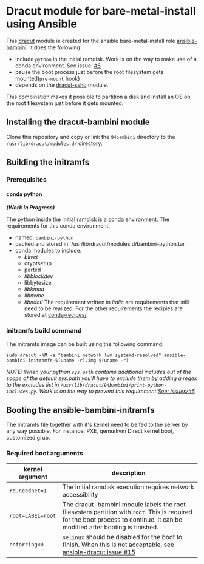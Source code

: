 # Dracut module for bare-metal-install using Ansible

This [dracut](https://dracut.wiki.kernel.org/index.php/Main_Page) module is created for the ansible bare-metal-install role [ansible-bambini](https://github.com/Geertsky/ansible-bambini).
It does the following:
* include `python` in the initial ramdisk. Work is on the way to make use of a conda environment. See issue: [#6](https://github.com/Geertsky/dracut-bambini/issues/6)
* pause the boot process just before the root filesystem gets mounted(`pre-mount` hook) 
* depends on the [dracut-sshd](https://github.com/gsauthof/dracut-sshd) module.

This combination makes it possible to partition a disk and install an OS on the root filesystem just before it gets mounted.

## Installing the dracut-bambini module

Clone this repository and copy or link the `94bambini` directory to the `/usr/lib/dracut/modules.d/` directory.

## Building the initramfs
### Prerequisites
#### conda python
___(Work In Progress)___

The python inside the initial ramdisk is a [conda](https://docs.conda.io/en/latest/) environment. 
The requirements for this conda environment:
* named: `bambini-python`
* packed and stored in `/usr/lib/dracut/modules.d/bambini-python.tar
* conda modules to include:
  * _blivet_
  * cryptsetup
  * parted
  * _libblockdev_
  * libbytesize
  * _libkmod_
  * _libnvme_
  * _libndctl_
The requirement written in _italic_ are requirements that still need to be realized. For the other requirements the recipies are stored at [conda-recipes/](https://github.com/Geertsky/dracut-bambini/conda-recipes/)


### initramfs build command

The initramfs image can be built using the following command:

```
sudo dracut -NM -a "bambini network lvm systemd-resolved" ansible-bambini-initramfs-$(uname -r).img $(uname -r) 
```
_NOTE: When your python `sys.path` contains additional includes out of the scope of the default sys.path you'll have to exclude them by adding a regex to the excludes list in `/usr/lib/dracut/94bambini/print-python-includes.py`. Work is on the way to prevent this requirement:[See: issues/#6](https://github.com/Geertsky/dracut-bambini/issues/6)_

## Booting the ansible-bambini-initramfs
The initramfs file together with it's kernel need to be fed to the server by any way possible. For instance: PXE, qemu/kvm Direct kernel boot, customized grub.

### Required boot arguments

| kernel argument | description                                                                                                                                                                    |
|-----------------|--------------------------------------------------------------------------------------------------------------------------------------------------------------------------------|
|`rd.neednet=1`   |The initial ramdisk execution requires network accessibility                                                                                                                    |
|`root=LABEL=root`|The dracut-bambini module labels the root filesystem partition with `root`. This is required for the boot process to continue. It can be modified after booting is finished.    |
|`enforcing=0`    |`selinux` should be disabled for the boot to finish. When this is not acceptable, see [ansible-dracut issue:#15](https://github.com/Geertsky/ansible-bambini/issues/15)         |


